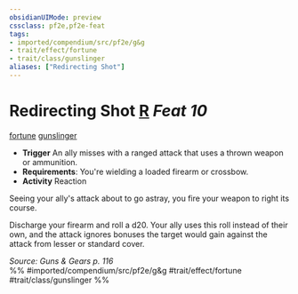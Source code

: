 ```yaml
---
obsidianUIMode: preview
cssclass: pf2e,pf2e-feat
tags:
- imported/compendium/src/pf2e/g&g
- trait/effect/fortune
- trait/class/gunslinger
aliases: ["Redirecting Shot"]
---
```

# Redirecting Shot  [R](chapter-9-playing-the-game.md#Actions "Reaction") *Feat 10*  
[fortune](fortune.md)  [gunslinger](rules/traits/gunslinger-g-g.md)  

- **Trigger** An ally misses with a ranged attack that uses a thrown weapon or ammunition.
- **Requirements**: You're wielding a loaded firearm or crossbow.
- **Activity** Reaction

Seeing your ally's attack about to go astray, you fire your weapon to right its course.

Discharge your firearm and roll a d20. Your ally uses this roll instead of their own, and the attack ignores bonuses the target would gain against the attack from lesser or standard cover.

*Source: Guns & Gears p. 116*  
%% #imported/compendium/src/pf2e/g&g #trait/effect/fortune #trait/class/gunslinger %%